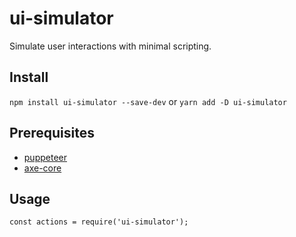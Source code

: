 # ui-simulator
Simulate user interactions with minimal scripting.

## Install
`npm install ui-simulator --save-dev` or `yarn add -D ui-simulator`

## Prerequisites
* [puppeteer](https://www.npmjs.com/package/puppeteer)
* [axe-core](https://www.npmjs.com/package/axe-core)

## Usage
 ```
 const actions = require('ui-simulator');
 
 ```

